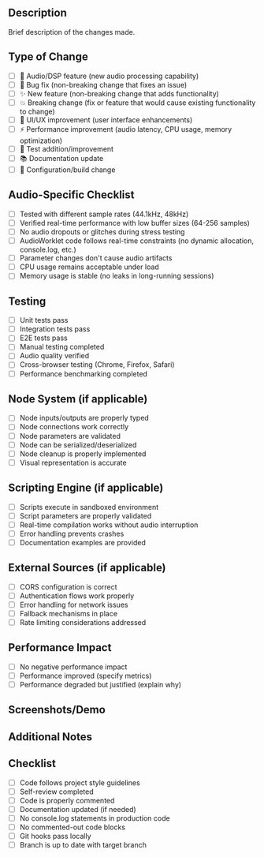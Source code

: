## Description
Brief description of the changes made.

## Type of Change
- [ ] 🎵 Audio/DSP feature (new audio processing capability)
- [ ] 🐛 Bug fix (non-breaking change that fixes an issue)
- [ ] ✨ New feature (non-breaking change that adds functionality)
- [ ] 💥 Breaking change (fix or feature that would cause existing functionality to change)
- [ ] 🎨 UI/UX improvement (user interface enhancements)
- [ ] ⚡ Performance improvement (audio latency, CPU usage, memory optimization)
- [ ] 🧪 Test addition/improvement
- [ ] 📚 Documentation update
- [ ] 🔧 Configuration/build change

## Audio-Specific Checklist
- [ ] Tested with different sample rates (44.1kHz, 48kHz)
- [ ] Verified real-time performance with low buffer sizes (64-256 samples)
- [ ] No audio dropouts or glitches during stress testing
- [ ] AudioWorklet code follows real-time constraints (no dynamic allocation, console.log, etc.)
- [ ] Parameter changes don't cause audio artifacts
- [ ] CPU usage remains acceptable under load
- [ ] Memory usage is stable (no leaks in long-running sessions)

## Testing
- [ ] Unit tests pass
- [ ] Integration tests pass
- [ ] E2E tests pass
- [ ] Manual testing completed
- [ ] Audio quality verified
- [ ] Cross-browser testing (Chrome, Firefox, Safari)
- [ ] Performance benchmarking completed

## Node System (if applicable)
- [ ] Node inputs/outputs are properly typed
- [ ] Node connections work correctly
- [ ] Node parameters are validated
- [ ] Node can be serialized/deserialized
- [ ] Node cleanup is properly implemented
- [ ] Visual representation is accurate

## Scripting Engine (if applicable)
- [ ] Scripts execute in sandboxed environment
- [ ] Script parameters are properly validated
- [ ] Real-time compilation works without audio interruption
- [ ] Error handling prevents crashes
- [ ] Documentation examples are provided

## External Sources (if applicable)
- [ ] CORS configuration is correct
- [ ] Authentication flows work properly
- [ ] Error handling for network issues
- [ ] Fallback mechanisms in place
- [ ] Rate limiting considerations addressed

## Performance Impact
- [ ] No negative performance impact
- [ ] Performance improved (specify metrics)
- [ ] Performance degraded but justified (explain why)

## Screenshots/Demo
<!-- Add screenshots, GIFs, or links to demo videos if applicable -->

## Additional Notes
<!-- Any additional information, considerations, or context -->

## Checklist
- [ ] Code follows project style guidelines
- [ ] Self-review completed
- [ ] Code is properly commented
- [ ] Documentation updated (if needed)
- [ ] No console.log statements in production code
- [ ] No commented-out code blocks
- [ ] Git hooks pass locally
- [ ] Branch is up to date with target branch